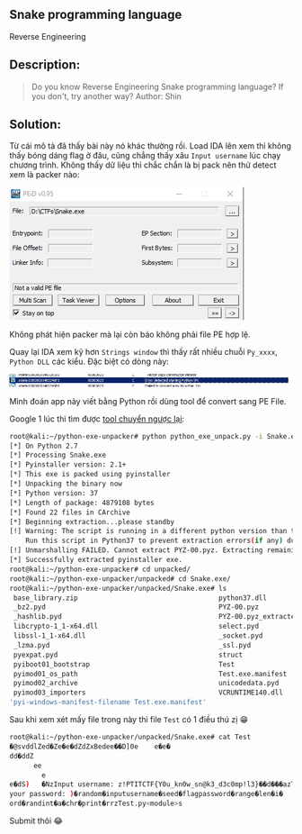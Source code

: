 **Snake programming language**
---
Reverse Engineering

Description:
---
> Do you know Reverse Engineering Snake programming language? If you don't, try another way? Author: Shin

Solution:
---

Từ cái mô tả đã thấy bài này nó khác thường rồi. Load IDA lên xem thì không thấy bóng dáng flag ở đâu, cũng chẳng thấy xâu `Input username` lúc chạy chương trình. Không thấy dữ liệu thì chắc chắn là bị pack nên thử detect xem là packer nào:

![](/Vong_loai_PTIT/Reversing/Snake_programming_language/1.PNG)

Không phát hiện packer mà lại còn báo không phải file PE hợp lệ.

Quay lại IDA xem kỹ hơn `Strings window` thì thấy rất nhiều chuỗi `Py_xxxx`, `Python DLL` các kiểu. Đặc biệt có dòng này:

![](/Vong_loai_PTIT/Reversing/Snake_programming_language/2.PNG)

Mình đoán app này viết bằng Python rồi dùng tool để convert sang PE File.

Google 1 lúc thì tìm được [tool chuyển ngược lại](https://github.com/countercept/python-exe-unpacker):

```bash
root@kali:~/python-exe-unpacker# python python_exe_unpack.py -i Snake.exe
[*] On Python 2.7
[*] Processing Snake.exe
[*] Pyinstaller version: 2.1+
[*] This exe is packed using pyinstaller
[*] Unpacking the binary now
[*] Python version: 37
[*] Length of package: 4879108 bytes
[*] Found 22 files in CArchive
[*] Beginning extraction...please standby
[!] Warning: The script is running in a different python version than the one used to build the executable
    Run this script in Python37 to prevent extraction errors(if any) during unmarshalling
[!] Unmarshalling FAILED. Cannot extract PYZ-00.pyz. Extracting remaining files.
[*] Successfully extracted pyinstaller exe.
root@kali:~/python-exe-unpacker# cd unpacked/
root@kali:~/python-exe-unpacker/unpacked# cd Snake.exe/
root@kali:~/python-exe-unpacker/unpacked/Snake.exe# ls
 base_library.zip                                   python37.dll
 _bz2.pyd                                           PYZ-00.pyz
 _hashlib.pyd                                       PYZ-00.pyz_extracted
 libcrypto-1_1-x64.dll                              select.pyd
 libssl-1_1-x64.dll                                 _socket.pyd
 _lzma.pyd                                          _ssl.pyd
 pyexpat.pyd                                        struct
 pyiboot01_bootstrap                                Test
 pyimod01_os_path                                   Test.exe.manifest
 pyimod02_archive                                   unicodedata.pyd
 pyimod03_importers                                 VCRUNTIME140.dll
'pyi-windows-manifest-filename Test.exe.manifest'
```
Sau khi xem xét mấy file trong này thì file `Test` có 1 điều thú zị :grin:
```bash
root@kali:~/python-exe-unpacker/unpacked/Snake.exe# cat Test
�@svddlZed�Ze�e�dZdZxBedee��D]0e	e�e�
dd�ddZ
      ee
        e
e�dS)   �NzInput username: z!PTITCTF{Y0u_kn0w_sn@k3_d3c0mp!l3}��d���azThis is  # <--- Cái gì đây ??
your password: )�random�inputusername�seed�flagpassword�range�len�i�
ord�randint�a�chr�print�rrzTest.py<module>s
```

Submit thôi :joy:
